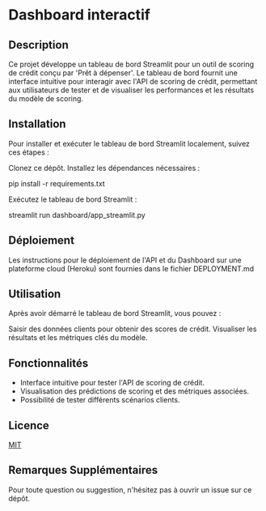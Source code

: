# Dashboard interactif

## Description

Ce projet développe un tableau de bord Streamlit pour un outil de scoring de crédit conçu par 'Prêt à dépenser'. Le tableau de bord fournit une interface intuitive pour interagir avec l'API de scoring de crédit, permettant aux utilisateurs de tester et de visualiser les performances et les résultats du modèle de scoring.

## Installation
Pour installer et exécuter le tableau de bord Streamlit localement, suivez ces étapes :

Clonez ce dépôt.
Installez les dépendances nécessaires :

pip install -r requirements.txt

Exécutez le tableau de bord Streamlit :

streamlit run dashboard/app_streamlit.py

## Déploiement
Les instructions pour le déploiement de l'API et du Dashboard sur une plateforme cloud (Heroku) sont fournies dans le fichier DEPLOYMENT.md

## Utilisation
Après avoir démarré le tableau de bord Streamlit, vous pouvez :

Saisir des données clients pour obtenir des scores de crédit.
Visualiser les résultats et les métriques clés du modèle.

## Fonctionnalités
- Interface intuitive pour tester l'API de scoring de crédit.
- Visualisation des prédictions de scoring et des métriques associées.
- Possibilité de tester différents scénarios clients.

## Licence
[MIT](https://choosealicense.com/licenses/mit/)

## Remarques Supplémentaires
Pour toute question ou suggestion, n'hésitez pas à ouvrir un issue sur ce dépôt.
